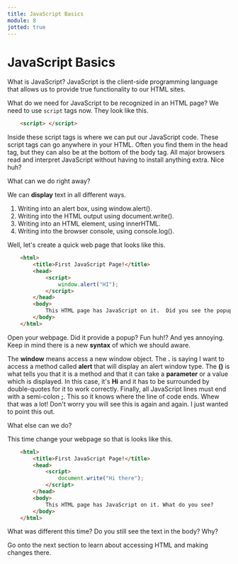 ```yaml
---
title: JavaScript Basics
module: 8
jotted: true
---
```


# JavaScript Basics

What is JavaScript?  JavaScript is the client-side programming language that allows us to provide true functionality to our HTML sites.

What do we need for JavaScript to be recognized in an HTML page?  We need to use `script` tags now.  They look like this.

```html
    <script> </script>
```

Inside these script tags is where we can put our JavaScript code.  These script tags can go anywhere in your HTML.  Often you find them in the head tag, but they can also be at the bottom of the body tag.  All major browsers read and interpret JavaScript without having to install anything extra.  Nice huh?

What can we do right away?

We can **display** text in all different ways.

1. Writing into an alert box, using window.alert().
2. Writing into the HTML output using document.write().
3. Writing into an HTML element, using innerHTML.
4. Writing into the browser console, using console.log().


Well, let's create a quick web page that looks like this.

```html
    <html>
        <title>First JavaScript Page!</title>
        <head>
            <script>
                window.alert("HI");
            </script>
        </head>
        <body>
            This HTML page has JavaScript on it.  Did you see the popup?
        </body>
    </html>
```

Open your webpage.  Did it provide a popup?  Fun huh!?  And yes annoying.  Keep in mind there is a new **syntax** of which we should aware.

The **window** means access a new window object.  The **.** is saying I want to access a method called **alert** that will display an alert window type. The **()** is what tells you that it is a method and that it can take a **parameter** or a value which is displayed.  In this case, it's **Hi** and it has to be surrounded by double-quotes for it to work correctly.  Finally, all JavaScript lines must end with a semi-colon **;**.  This so it knows where the line of code ends.  Whew that was a lot! Don't worry you will see this is again and again. I just wanted to point this out.

What else can we do?

This time change your webpage so that is looks like this.

```html
    <html>
        <title>First JavaScript Page!</title>
        <head>
            <script>
                document.write("Hi there");
            </script>
        </head>
        <body>
            This HTML page has JavaScript on it. What do you see?
        </body>
    </html>
```
What was different this time?  Do you still see the text in the body?  Why?

Go onto the next section to learn about accessing HTML and making changes there.

<!-- video -->